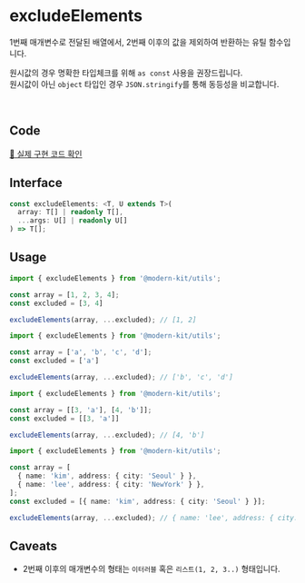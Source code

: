 # excludeElements

1번째 매개변수로 전달된 배열에서, 2번째 이후의 값을 제외하여 반환하는 유틸 함수입니다.

원시값의 경우 명확한 타입체크를 위해 `as const` 사용을 권장드립니다.  
원시값이 아닌 `object` 타입인 경우 `JSON.stringify`를 통해 동등성을 비교합니다.


<br />

## Code
[🔗 실제 구현 코드 확인](https://github.com/modern-agile-team/modern-kit/blob/main/packages/utils/src/array/excludeElements/index.ts)

## Interface
```ts title="typescript"
const excludeElements: <T, U extends T>(
  array: T[] | readonly T[],
  ...args: U[] | readonly U[]
) => T[];
```

## Usage
```ts title="typescript"
import { excludeElements } from '@modern-kit/utils';

const array = [1, 2, 3, 4];
const excluded = [3, 4]

excludeElements(array, ...excluded); // [1, 2]
```

```ts title="typescript"
import { excludeElements } from '@modern-kit/utils';

const array = ['a', 'b', 'c', 'd'];
const excluded = ['a']

excludeElements(array, ...excluded); // ['b', 'c', 'd']
```

```ts title="typescript"
import { excludeElements } from '@modern-kit/utils';

const array = [[3, 'a'], [4, 'b']];
const excluded = [[3, 'a']]

excludeElements(array, ...excluded); // [4, 'b']
```

```ts title="typescript"
import { excludeElements } from '@modern-kit/utils';

const array = [
  { name: 'kim', address: { city: 'Seoul' } },
  { name: 'lee', address: { city: 'NewYork' } },
];
const excluded = [{ name: 'kim', address: { city: 'Seoul' } }];

excludeElements(array, ...excluded); // { name: 'lee', address: { city: 'NewYork' } }
```

## Caveats

- 2번째 이후의 매개변수의 형태는 `이터러블` 혹은 `리스트(1, 2, 3..)` 형태입니다.